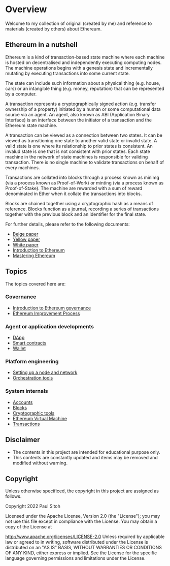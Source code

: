 # Overview

Welcome to my collection of original (created by me) and reference to materials (created by others) about Ethereum.

## Ethereum in a nutshell

Ethereum is a kind of transaction-based state machine where each machine is hosted on decentralised and independently executing computing nodes. The machine operations begins with a genesis state and incrementally mutating by executing transactions into some current state.

The state can include such information about a physical thing (e.g. house, cars) or an intangible thing (e.g. money, reputation) that can be represented by a computer.

A transaction represents a cryptographically signed action (e.g. transfer ownership of a property) initiated by a human or some computational data source via an agent. An agent, also known as ABI (Application Binary Interface) is an interface between the initiator of a transaction and the Ethereum state machine.

A transaction can be viewed as a connection between two states. It can be viewed as transitioning one state to another valid state or invalid state. A valid state is one where its relationship to prior states is consistent. An invalud state is one that is not consistent with prior states. Each state machine in the network of state machines is responsible for validing transaction. There is no single machine to validate transactions on behalf of every machines.

Transactions are collated into blocks through a process known as minimg (via a process known as Proof-of-Work) or minting (via a process known as Proof-of-Stake). The machine are rewarded with a sum of reward denominated in Ether when it collate the transactions into blocks.

Blocks are chained together using a cryptographic hash as a means of reference. Blocks function as a journal, recording a series of transactions together with the previous block and an identifier for the final state.

For further details, please refer to the following documents:

* [Beige paper](https://github.com/chronaeon/beigepaper/blob/master/beigepaper.pdf)
* [Yellow paper](https://ethereum.github.io/yellowpaper/paper.pdf)
* [White paper](https://ethereum.org/en/whitepaper/)
* [Introduction to Ethereum](https://ethereum.org/en/developers/docs/intro-to-ethereum/)
* [Mastering Ethereum](https://cypherpunks-core.github.io/ethereumbook/)

## Topics

The topics covered here are:

### Governance

* [Introduction to Ethereum governance](https://arvanaghi.com/blog/explaining-the-genesis-block-in-ethereum/)
* [Ethereum Improvement Process](https://eips.ethereum.org/all)

### Agent or application developments

* [DApp](./docs/dapp.md)
* [Smart contracts](./docs/smart.md)
* [Wallet](./docs/wallets.md)

### Platform engineering

* [Setting up a node and network](./docs/network.md)
* [Orchestration tools](./docs/orchtool.md)

### System internals

* [Accounts](./docs/acct.md)
* [Blocks](./docs/blocks.md)
* [Cryptographic tools](./docs/crypto.md)
* [Ethereum Virtual Machine](./docs/evm.md)
* [Transactions](./docs/txn.md)

## Disclaimer

* The contents in this project are intended for educational purpose only.
* This contents are constantly updated and items may be removed and modified without warning.

## Copyright

Unless otherwise specificed, the copyright in this project are assigned as follows.

Copyright 2022 Paul Sitoh

Licensed under the Apache License, Version 2.0 (the "License"); you may not use this file except in compliance with the License. You may obtain a copy of the License at

http://www.apache.org/licenses/LICENSE-2.0 Unless required by applicable law or agreed to in writing, software distributed under the License is distributed on an "AS IS" BASIS, WITHOUT WARRANTIES OR CONDITIONS OF ANY KIND, either express or implied. See the License for the specific language governing permissions and limitations under the License.